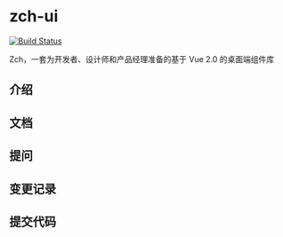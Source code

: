 # zch-ui

[![Build Status](https://travis-ci.org/zch233/zch-ui.svg?branch=master)](https://travis-ci.org/zch233/zch-ui)

Zch，一套为开发者、设计师和产品经理准备的基于 Vue 2.0 的桌面端组件库

## 介绍

## 文档

## 提问

## 变更记录

## 提交代码
